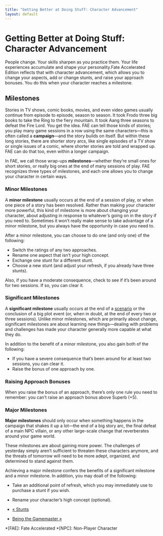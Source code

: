 ```yaml
---
title: "Getting Better at Doing Stuff: Character Advancement"
layout: default
---
```

    
#  Getting Better at Doing Stuff: Character Advancement

People change. Your skills sharpen as you practice them. Your life experiences
accumulate and shape your personality.Fate Accelerated Edition reflects that
with character advancement, which allows you to change your aspects, add or
change stunts, and raise your approach bonuses. You do this when your
character reaches a milestone.

## Milestones

Stories in TV shows, comic books, movies, and even video games usually
continue from episode to episode, season to season. It took Frodo three big
books to take the Ring to the fiery mountain. It took Aang three seasons to
defeat the Fire Lord. You get the idea. FAE can tell those kinds of stories;
you play many game sessions in a row using the same characters—this is often
called a **campaign**—and the story builds on itself. But within these long
stories, there are shorter story arcs, like single episodes of a TV show or
single issues of a comic, where shorter stories are told and wrapped up. FAE
can do that too, even within a longer campaign.

In FAE, we call those wrap-ups **milestones**—whether they’re small ones for
short stories, or really big ones at the end of many sessions of play. FAE
recognizes three types of milestones, and each one allows you to change your
character in certain ways.

### Minor Milestones

A **minor milestone** usually occurs at the end of a session of play, or when
one piece of a story has been resolved. Rather than making your character more
powerful, this kind of milestone is more about changing your character, about
adjusting in response to whatever’s going on in the story if you need to.
Sometimes it won’t really make sense to take advantage of a minor milestone,
but you always have the opportunity in case you need to.

After a minor milestone, you can choose to do one (and only one) of the
following:

  * Switch the ratings of any two approaches.
  * Rename one aspect that isn’t your high concept.
  * Exchange one stunt for a different stunt.
  * Choose a new stunt (and adjust your refresh, if you already have three stunts).

Also, if you have a moderate consequence, check to see if it’s been around for
two sessions. If so, you can clear it.

### Significant Milestones

A **significant milestone** usually occurs at the end of a [scenario](../../fate-accelerated/being-gamemaster "Being the Gamemaster" ) or the
conclusion of a big plot event (or, when in doubt, at the end of every two or
three sessions). Unlike minor milestones, which are primarily about change,
significant milestones are about learning new things—dealing with problems and
challenges has made your character generally more capable at what they do.

In addition to the benefit of a minor milestone, you also gain both of the
following:

  * If you have a severe consequence that’s been around for at least two sessions, you can clear it.
  * Raise the bonus of one approach by one.

### Raising Approach Bonuses

When you raise the bonus of an approach, there’s only one rule you need to
remember: you can’t raise an approach bonus above Superb (+5).

### Major Milestones

**Major milestones** should only occur when something happens in the campaign that shakes it up a lot—the end of a big story arc, the final defeat of a main NPC villain, or any other large-scale change that reverberates around your game world.

These milestones are about gaining more power. The challenges of yesterday
simply aren’t sufficient to threaten these characters anymore, and the threats
of tomorrow will need to be more adept, organized, and determined to stand
against them.

Achieving a major milestone confers the benefits of a significant milestone
and a minor milestone. In addition, you may doall of the following:

  * Take an additional point of refresh, which you may immediately use to purchase a stunt if you wish.
  * Rename your character’s high concept (optional).

  * [« Stunts](/fate-srd/fate-accelerated/stunts)
  * [Being the Gamemaster »](/fate-srd/fate-accelerated/being-gamemaster)

  *[FAE]: Fate Accelerated
  *[NPC]: Non-Player Character

